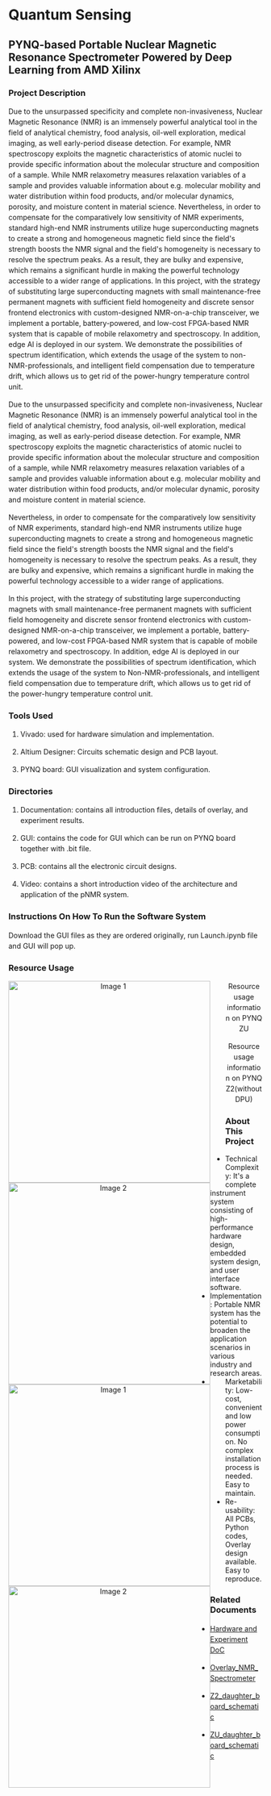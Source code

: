 # Quantum Sensing
## PYNQ-based Portable Nuclear Magnetic Resonance Spectrometer Powered by Deep Learning from AMD Xilinx

### Project Description

<style>
    p {
        line-height: 1.5;
    }
</style>

Due to the unsurpassed specificity and complete non-invasiveness, Nuclear Magnetic Resonance (NMR) is an immensely powerful analytical tool in the field of analytical chemistry, food analysis, oil-well exploration, medical imaging, as well early-period disease detection. For example, NMR spectroscopy exploits the magnetic characteristics of atomic nuclei to provide specific information about the molecular structure and composition of a sample. While NMR relaxometry measures relaxation variables of a sample and provides valuable information about e.g. molecular mobility and water distribution within food products, and/or molecular dynamics, porosity, and moisture content in material science.
Nevertheless, in order to compensate for the comparatively low sensitivity of NMR experiments, standard high-end NMR instruments utilize huge superconducting magnets to create a strong and homogeneous magnetic field since the field's strength boosts the NMR signal and the field's homogeneity is necessary to resolve the spectrum peaks. As a result, they are bulky and expensive, which remains a significant hurdle in making the powerful technology accessible to a wider range of applications. 
In this project, with the strategy of substituting large superconducting magnets with small maintenance-free permanent magnets with sufficient field homogeneity and discrete sensor frontend electronics with custom-designed NMR-on-a-chip transceiver, we implement a portable, battery-powered, and low-cost FPGA-based NMR system that is capable of mobile relaxometry and spectroscopy. In addition, edge AI is deployed in our system. We demonstrate the possibilities of spectrum identification, which extends the usage of the system to non-NMR-professionals, and intelligent field compensation due to temperature drift, which allows us to get rid of the power-hungry temperature control unit.  

Due to the unsurpassed specificity and complete non-invasiveness, Nuclear Magnetic Resonance (NMR) is an immensely powerful analytical tool in the field of analytical chemistry, food analysis, oil-well exploration, medical imaging, as well as early-period disease detection. For example, NMR spectroscopy exploits the magnetic characteristics of atomic nuclei to provide specific information about the molecular structure and composition of a sample, while NMR relaxometry measures relaxation variables of a sample and provides valuable information about e.g. molecular mobility and water distribution within food products, and/or molecular dynamic, porosity and moisture content in material science.

Nevertheless, in order to compensate for the comparatively low sensitivity of NMR experiments, standard high-end NMR instruments utilize huge superconducting magnets to create a strong and homogeneous magnetic field since the field's strength boosts the NMR signal and the field's homogeneity is necessary to resolve the spectrum peaks. As a result, they are bulky and expensive, which remains a significant hurdle in making the powerful technology accessible to a wider range of applications.

In this project, with the strategy of substituting large superconducting magnets with small maintenance-free permanent magnets with sufficient field homogeneity and discrete sensor frontend electronics with custom-designed NMR-on-a-chip transceiver, we implement a portable, battery-powered, and low-cost FPGA-based NMR system that is capable of mobile relaxometry and spectroscopy. In addition, edge AI is deployed in our system. We demonstrate the possibilities of spectrum identification, which extends the usage of the system to Non-NMR-professionals, and intelligent field compensation due to temperature drift, which allows us to get rid of the power-hungry temperature control unit.  

### Tools Used
1. Vivado: used for hardware simulation and implementation.
   
2. Altium Designer: Circuits schematic design and PCB layout.

3. PYNQ board: GUI visualization and system configuration.
### Directories
1. Documentation: contains all introduction files, details of overlay, and experiment results.
   
2. GUI: contains the code for GUI which can be run on PYNQ board together with .bit file.
   
3. PCB: contains all  the electronic circuit designs.
   
4. Video: contains a short introduction video of the architecture and application of the pNMR system.
### Instructions On How To Run the Software System
Download the GUI files as they are ordered originally, run Launch.ipynb file and GUI will pop up.
 
### Resource Usage
 
<div align=center>
    <img src="https://github.com/unizhibin/NMR-spectrometer/blob/main/AMD_Xilinx_Challenge_final/Documentation/Overlay%20Usage%20Percentage.PNG" width="400" alt="Image 1" style="float: left; margin-right: 30px;">
    <img src="https://github.com/unizhibin/NMR-spectrometer/blob/main/AMD_Xilinx_Challenge_final/Documentation/Overlay%20Usage.PNG" width="400" alt="Image 2" style="float: left;">
</div align=center>
<p align="center">Resource usage information on PYNQ ZU</p>

<div align=center>
    <img src="https://github.com/unizhibin/Xilinx_Open_Hardware_2023/blob/main/Documentation/FPGA%20Usage/PYNQ_Z2/Overlay%20Usage%20Percentage.PNG" width="400" alt="Image 1" style="float: left; margin-right: 30px;">
    <img src="https://github.com/unizhibin/Xilinx_Open_Hardware_2023/blob/main/Documentation/FPGA%20Usage/PYNQ_Z2/Overlay%20Usage.PNG" width="400" alt="Image 2" style="float: left;">
</div align=center>
<p align="center">Resource usage information on PYNQ Z2(without DPU)</p>

### About This Project
- Technical Complexity: It's a complete instrument system consisting of high-performance hardware design, embedded system design, and user interface software.
- Implementation: Portable NMR system has the potential to broaden the application scenarios in various industry and research areas.
- Marketability: Low-cost, convenient and low power consumption. No complex installation process is needed. Easy to maintain.
- Re-usability: All PCBs, Python codes, Overlay design available. Easy to reproduce.

### Related Documents
- [Hardware and Experiment DoC](https://github.com/unizhibin/Xilinx_Open_Hardware_2023/tree/main/Documentation/Hardware%20and%20Experiment%20DoC.pdf)

- [Overlay_NMR_Spectrometer](https://github.com/unizhibin/Xilinx_Open_Hardware_2023/blob/main/Documentation/Overlay_NMR_Spectrometer.pdf)

- [Z2_daughter_board_schematic](https://github.com/unizhibin/Xilinx_Open_Hardware_2023/blob/main/Documentation/Z2_daughter_board_schematic.pdf)

- [ZU_daughter_board_schematic](https://github.com/unizhibin/Xilinx_Open_Hardware_2023/blob/main/Documentation/ZU_daughter_board_schematic.pdf)
